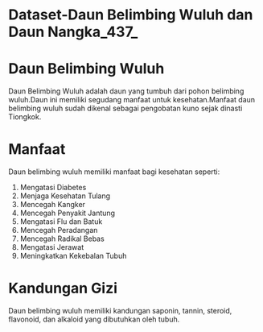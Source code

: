 # Dataset-Daun Belimbing Wuluh dan Daun Nangka_437_

# Daun Belimbing Wuluh

Daun Belimbing Wuluh adalah daun yang tumbuh dari pohon belimbing wuluh.Daun ini memiliki segudang manfaat untuk kesehatan.Manfaat daun belimbing wuluh sudah dikenal sebagai pengobatan kuno sejak dinasti Tiongkok.

# Manfaat

Daun belimbing wuluh memiliki manfaat bagi kesehatan seperti:

1. Mengatasi Diabetes
2. Menjaga Kesehatan Tulang
3. Mencegah Kangker
4. Mencegah Penyakit Jantung
5. Mengatasi Flu dan Batuk
6. Mencegah Peradangan
7. Mencegah Radikal Bebas
8. Mengatasi Jerawat
9. Meningkatkan Kekebalan Tubuh

# Kandungan Gizi

Daun belimbing wuluh memiliki kandungan saponin, tannin, steroid, flavonoid, dan alkaloid yang dibutuhkan oleh tubuh.

